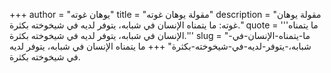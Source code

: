 +++
author = "يوهان غوته"
title = "مقولة يوهان غوته"
description = "مقولة يوهان غوته: ما يتمناه الإنسان في شبابه، يتوفر لديه في شيخوخته بكثرة."
quote = '''ما يتمناه الإنسان في شبابه، يتوفر لديه في شيخوخته بكثرة.'''
slug = "ما-يتمناه-الإنسان-في-شبابه،-يتوفر-لديه-في-شيخوخته-بكثرة"
+++
ما يتمناه الإنسان في شبابه، يتوفر لديه في شيخوخته بكثرة.
